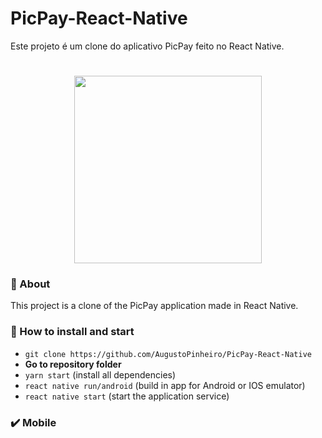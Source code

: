# PicPay-React-Native
Este projeto é um clone do aplicativo PicPay feito no React Native.

<h1 align="center">
<img src="https://logodownload.org/wp-content/uploads/2018/05/picpay-logo.png" width="300px">
</h1>

### :page_with_curl: About
This project is a clone of the PicPay application made in React Native.

### :rocket: How to install and start 
- `git clone https://github.com/AugustoPinheiro/PicPay-React-Native`
- **Go to repository folder**
- `yarn start` (install all dependencies)
- `react native run/android` (build in app for Android or IOS emulator)
- `react native start` (start the application service)

### :heavy_check_mark: Mobile
